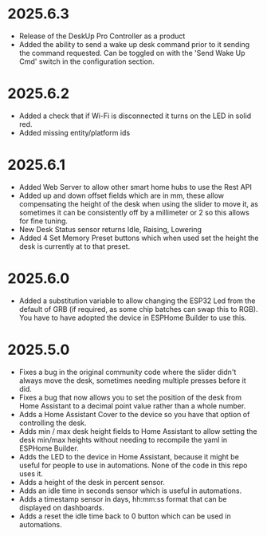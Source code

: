 # 2025.6.3
- Release of the DeskUp Pro Controller as a product
- Added the ability to send a wake up desk command prior to it sending the command requested. Can be toggled on with the 'Send Wake Up Cmd' switch in the configuration section.


# 2025.6.2
- Added a check that if Wi-Fi is disconnected it turns on the LED in solid red.
- Added missing entity/platform ids


# 2025.6.1
- Added Web Server to allow other smart home hubs to use the Rest API
- Added up and down offset fields which are in mm, these allow compensating the height of the desk when using the slider to move it, as sometimes it can be consistently off by a millimeter or 2 so this allows for fine tuning.
- New Desk Status sensor returns Idle, Raising, Lowering
- Added 4 Set Memory Preset buttons which when used set the height the desk is currently at to that preset.


# 2025.6.0
- Added a substitution variable to allow changing the ESP32 Led from the default of GRB (if required, as some chip batches can swap this to RGB). You have to have adopted the device in ESPHome Builder to use this.


# 2025.5.0
- Fixes a bug in the original community code where the slider didn't always move the desk, sometimes needing multiple presses before it did.
- Fixes a bug that now allows you to set the position of the desk from Home Assistant to a decimal point value rather than a whole number.
- Adds a Home Assistant Cover to the device so you have that option of controlling the desk.
- Adds min / max desk height fields to Home Assistant to allow setting the desk min/max heights without needing to recompile the yaml in ESPHome Builder.
- Adds the LED to the device in Home Assistant, because it might be useful for people to use in automations.  None of the code in this repo uses it.
- Adds a height of the desk in percent sensor.
- Adds an idle time in seconds sensor which is useful in automations.
- Adds a timestamp sensor in days, hh:mm:ss format that can be displayed on dashboards.
- Adds a reset the idle time back to 0 button which can be used in automations. 
